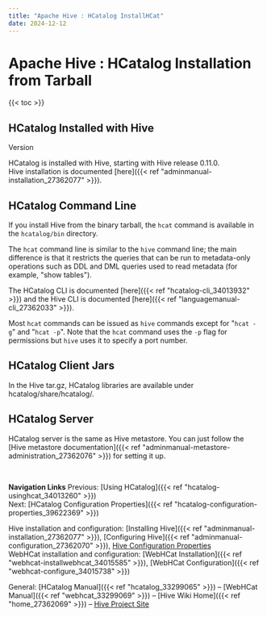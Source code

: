 ```yaml
---
title: "Apache Hive : HCatalog InstallHCat"
date: 2024-12-12
---
```


# Apache Hive : HCatalog Installation from Tarball

{{< toc >}}

## HCatalog Installed with Hive

Version

HCatalog is installed with Hive, starting with Hive release 0.11.0.  
 Hive installation is documented [here]({{< ref "adminmanual-installation_27362077" >}}).

## HCatalog Command Line

If you install Hive from the binary tarball, the `hcat` command is available in the `hcatalog/bin` directory.

The `hcat` command line is similar to the `hive` command line; the main difference is that it restricts the queries that can be run to metadata-only operations such as DDL and DML queries used to read metadata (for example, "show tables").

The HCatalog CLI is documented [here]({{< ref "hcatalog-cli_34013932" >}}) and the Hive CLI is documented [here]({{< ref "languagemanual-cli_27362033" >}}).

Most `hcat` commands can be issued as `hive` commands except for "`hcat -g`" and "`hcat -p`". Note that the `hcat` command uses the `-p` flag for permissions but `hive` uses it to specify a port number.

## HCatalog Client Jars

In the Hive tar.gz, HCatalog libraries are available under hcatalog/share/hcatalog/.

## HCatalog Server

HCatalog server is the same as Hive metastore. You can just follow the [Hive metastore documentation]({{< ref "adminmanual-metastore-administration_27362076" >}}) for setting it up.

 

**Navigation Links**
Previous: [Using HCatalog]({{< ref "hcatalog-usinghcat_34013260" >}})  
 Next: [HCatalog Configuration Properties]({{< ref "hcatalog-configuration-properties_39622369" >}})

Hive installation and configuration: [Installing Hive]({{< ref "adminmanual-installation_27362077" >}}), [Configuring Hive]({{< ref "adminmanual-configuration_27362070" >}}), [Hive Configuration Properties](https://cwiki.apache.org/confluence/display/Hive/Configuration+Properties)  
 WebHCat installation and configuration: [WebHCat Installation]({{< ref "webhcat-installwebhcat_34015585" >}}), [WebHCat Configuration]({{< ref "webhcat-configure_34015738" >}})

General: [HCatalog Manual]({{< ref "hcatalog_33299065" >}}) – [WebHCat Manual]({{< ref "webhcat_33299069" >}}) – [Hive Wiki Home]({{< ref "home_27362069" >}}) – [Hive Project Site](http://hive.apache.org/)

 

 

